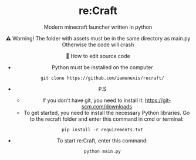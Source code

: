 <div align="center">

# re:Craft
Modern minecraft launcher written in python


⚠️ Warning!
The folder with assets must be in the same directory as main.py
Otherwise the code will crash

🔧 How to edit source code
- Python must be installed on the computer
  
  ```
  git clone https://github.com/iamenexis/recraft/
  ```
- P.S
  - If you don't have git, you need to install it: https://git-scm.com/downloads
  - To get started, you need to install the necessary Python libraries. Go to the recraft folder and enter this command in cmd or terminal:

  ```
  pip install -r requirements.txt
  ```
- To start re:Craft, enter this command:


  ```
  python main.py
  ```

